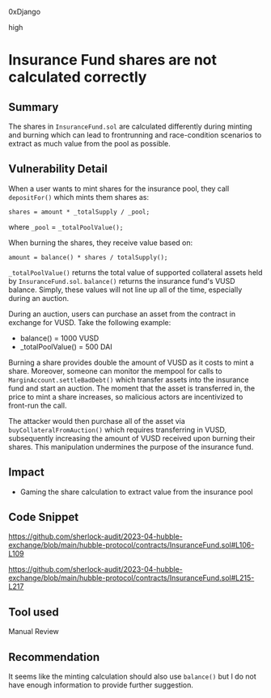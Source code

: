 0xDjango

high

# Insurance Fund shares are not calculated correctly

## Summary
The shares in `InsuranceFund.sol` are calculated differently during minting and burning which can lead to frontrunning and race-condition scenarios to extract as much value from the pool as possible.

## Vulnerability Detail
When a user wants to mint shares for the insurance pool, they call `depositFor()` which mints them shares as:

`shares = amount * _totalSupply / _pool;`

where `_pool` = `_totalPoolValue();`

When burning the shares, they receive value based on:

`amount = balance() * shares / totalSupply();`

`_totalPoolValue()` returns the total value of supported collateral assets held by `InsuranceFund.sol`. `balance()` returns the insurance fund's VUSD balance. Simply, these values will not line up all of the time, especially during an auction.

During an auction, users can purchase an asset from the contract in exchange for VUSD. Take the following example:

- balance() = 1000 VUSD
- _totalPoolValue() = 500 DAI

Burning a share provides double the amount of VUSD as it costs to mint a share. Moreover, someone can monitor the mempool for calls to `MarginAccount.settleBadDebt()` which transfer assets into the insurance fund and start an auction. The moment that the asset is transferred in, the price to mint a share increases, so malicious actors are incentivized to front-run the call.

The attacker would then purchase all of the asset via `buyCollateralFromAuction()` which requires transferring in VUSD, subsequently increasing the amount of VUSD received upon burning their shares. This manipulation undermines the purpose of the insurance fund.

## Impact
- Gaming the share calculation to extract value from the insurance pool

## Code Snippet
https://github.com/sherlock-audit/2023-04-hubble-exchange/blob/main/hubble-protocol/contracts/InsuranceFund.sol#L106-L109

https://github.com/sherlock-audit/2023-04-hubble-exchange/blob/main/hubble-protocol/contracts/InsuranceFund.sol#L215-L217

## Tool used
Manual Review

## Recommendation
It seems like the minting calculation should also use `balance()` but I do not have enough information to provide further suggestion.
